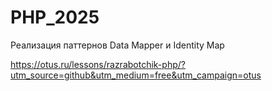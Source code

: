 # PHP_2025

Реализация паттернов Data Mapper и Identity Map 

https://otus.ru/lessons/razrabotchik-php/?utm_source=github&utm_medium=free&utm_campaign=otus
